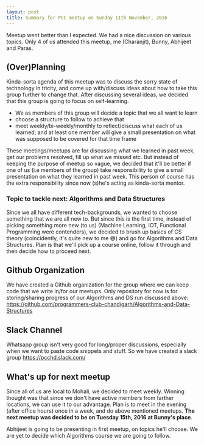 ```yaml
---
layout: post
title: Summary for PCC meetup on Sunday 11th November, 2016
---
```


Meetup went better than I expected. We had a nice discussion on various topics. Only 4 of us attended this meetup, me (Charanjit), Bunny, Abhijeet and Paras.

## (Over)Planning

Kinda-sorta agenda of this meetup was to discuss the sorry state of technology in tricity, and come up with/discuss ideas about how to take this group further to change that. After discussing several ideas, we decided that this group is going to focus on self-learning.

-   We as members of this group will decide a topic that we all want to learn
-   choose a structure to follow to achieve that
-   meet weekly/bi-weekly/monthly to reflect/discuss what each of us learned; and at least one member will give a small presentation on what was supposed to be covered for that time frame

These meetings/meetups are for discussing what we learned in past week, get our problems resolved, fill up what we missed etc. But instead of keeping the purpose of meetup so vague, we decided that it'll be better if one of us (i.e members of the group) take responsibility to give a small presentation on what they learned in past week. This person of course has the extra responsibility since now (s)he's acting as kinda-sorta mentor.

### Topic to tackle next: Algorithms and Data Structures

Since we all have different tech-backgrounds, we wanted to choose something that we are all new to. But since this is the first time, instead of picking something more new (to us) (Machine Learning, IOT, Functional Programming were contenders), we decided to brush up basics of CS theory (coincidently, it's quite new to me 😅) and go for Algorithms and Data Structures. Plan is that we'll pick up a course online, follow it through and then decide how to proceed next.

## Github Organization

We have created a Github organization for the group where we can keep code that we write in/for our meetups. Only repository for now is for storing/sharing progress of our Algorithms and DS run discussed above: <https://github.com/programmers-club-chandigarh/Algorithms-and-Data-Structures>

## Slack Channel

Whatsapp group isn't very good for long/proper discussions, especially when we want to paste code snippets and stuff. So we have created a slack group <https://pcchd.slack.com/>

## What's up for next meetup

Since all of us are local to Mohali, we decided to meet weekly. Winning thought was that since we don't have active members from farther locations, we can use it to our advantage. Plan is to meet in the evening (after office hours) once in a week, and do above mentioned meetups. **The next meetup was decided to be on Tuesday 15th, 2016 at Bunny's place**.

Abhijeet is going to be presenting in first meetup, on topics he'll choose. We are yet to decide which Algorithms course we are going to follow.

